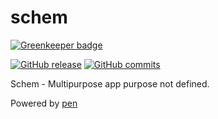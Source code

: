 # schem

[![Greenkeeper badge](https://badges.greenkeeper.io/Monochromefx/schem.svg)](https://greenkeeper.io/)

[![GitHub release](https://img.shields.io/github/release/qubyte/rubidium.svg?style=flat-square)](https://github.com/Monochromefx/pen)
[![GitHub commits](https://img.shields.io/github/commits-since/SubtitleEdit/subtitleedit/3.4.7.svg?style=flat-square)](https://github.com/Monochromefx/pen)

Schem - Multipurpose app
purpose not defined.

Powered by [pen](https://github.com/Monochromefx/pen)
